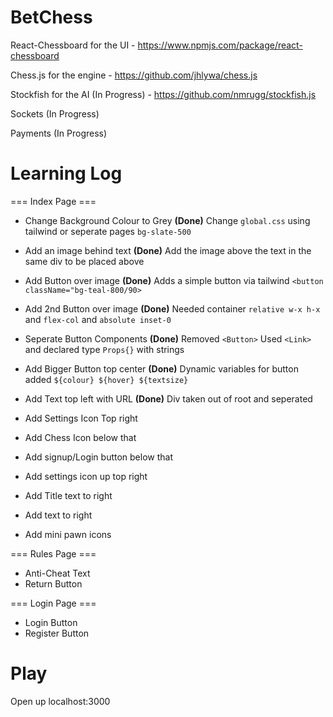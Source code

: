 # BetChess


React-Chessboard for the UI - https://www.npmjs.com/package/react-chessboard

Chess.js for the engine - https://github.com/jhlywa/chess.js

Stockfish for the AI (In Progress) - https://github.com/nmrugg/stockfish.js

Sockets (In Progress)

Payments (In Progress)


# Learning Log

=== Index Page ===

- Change Background Colour to Grey **(Done)** Change `global.css` using tailwind or seperate pages `bg-slate-500`
- Add an image behind text **(Done)** Add the image above the text in the same div to be placed above
- Add Button over image **(Done)** Adds a simple button via tailwind `<button className="bg-teal-800/90>`
- Add 2nd Button over image **(Done)** Needed container `relative w-x h-x` and `flex-col` and `absolute inset-0`
- Seperate Button Components **(Done)** Removed `<Button>` Used `<Link>` and declared type `Props{}` with strings
- Add Bigger Button top center **(Done)** Dynamic variables for button added `${colour} ${hover} ${textsize}`
- Add Text top left with URL **(Done)** Div taken out of root and seperated 

- Add Settings Icon Top right
- Add Chess Icon below that
- Add signup/Login button below that
- Add settings icon up top right
- Add Title text to right
- Add text to right
- Add mini pawn icons

=== Rules Page === 

- Anti-Cheat Text
- Return Button

=== Login Page === 

- Login Button
- Register Button




# Play

Open up localhost:3000


